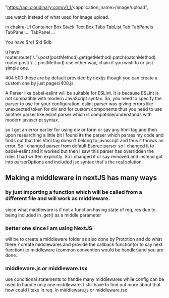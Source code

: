"https://api.cloudinary.com/v1_1/<application_name>/image/upload", 

use watch instead of what used for image upload.

in chakra-UI
Container 
  Box
    Stack
      Text
  Box
    Tabs
      TabList
        Tab
      TabPanels
        TabPanel
          ...
        TabPanel
          ...

You have $ref $id $db

u have 
router.route('/..').post(postMethod).get(getMethod).patch(patchMethod)
router.post('/..', postMethod)
use either way, chain if you wish to or just simple one.

404 500 these are by default provided by nextjs though you can create a custom 
one by just pages/400.js

A Parser like babel-eslint will be suitable for ESLint. It is because ESLint is not compatible with modern JavaScript syntax. So, you need to specify the parser to use for your configuration.
eslint parser was giving errors like unexpected token for div and for custom 
components thus you need to use another parser like eslint parser which is 
compatible/understands with modern javascript syntax.

so I got an error earlier for using div or form or say any html tag
and then upon researching a little bit I found its the parser which parses
my code and finds out that this html tag doesn't belong to javascript and 
thus it throws an error. So I changed parser from default Espree parser so I 
changed it to babel-eslint and it worked but then I saw this parser has overridden
the rules I had written explicitly. So I changed it or say removed and instead 
got into parserOptions and included jsx syntax that's the real solution.

## Making a middleware in nextJS has many ways
### by just importing a function which will be called from a different file and will work as middleware.
since what middleware is if not a function having state of req, res due to being included in .get() as a middle parameter
### better one since I am using NextJS 
will be to create a middleware folder as also done by Prototion and do what there ?
create middlewares and provide the callback function(or to say next function) to middleware (common convention would be handler)and you are done.
### middleware.js or middleware.tsx
use conditional statements to handle many middlewares while config can be used to handle only one middleware.
I still have to find out more about that how could I take in req. in middleware.js or middleware.tsx


